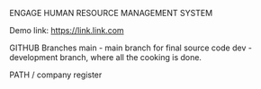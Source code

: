 ENGAGE HUMAN RESOURCE MANAGEMENT SYSTEM

Demo link: https://link.link.com

GITHUB
Branches
    main - main branch for final source code
    dev - development branch, where all the cooking is done.


PATH
 /
    company
    register

